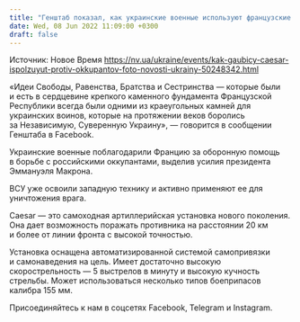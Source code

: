 ```yaml
---
title: "Генштаб показал, как украинские военные используют французские гаубицы Caesar против оккупантов — фото"
date: Wed, 08 Jun 2022 11:09:00 +0300
draft: false
---
```

Источник: Новое Время https://nv.ua/ukraine/events/kak-gaubicy-caesar-ispolzuyut-protiv-okkupantov-foto-novosti-ukrainy-50248342.html


«Идеи Свободы, Равенства, Братства и Сестринства — которые были и есть в сердцевине крепкого каменного фундамента Французской Республики всегда были одними из краеугольных камней для украинских воинов, которые на протяжении веков боролись за Независимую, Суверенную Украину», — говорится в сообщении Генштаба в Facebook.

Украинские военные поблагодарили Францию за оборонную помощь в борьбе с российскими оккупантами, выделив усилия президента Эммануэля Макрона.

ВСУ уже освоили западную технику и активно применяют ее для уничтожения врага.

Caesar — это самоходная артиллерийская установка нового поколения. Она дает возможность поражать противника на расстоянии 20 км и более от линии фронта с высокой точностью.

Установка оснащена автоматизированной системой самопривязки и самонаведения на цель. Имеет достаточно высокую скорострельность — 5 выстрелов в минуту и ​​высокую кучность стрельбы. Может использоваться несколько типов боеприпасов калибра 155 мм.

Присоединяйтесь к нам в соцсетях Facebook, Telegram и Instagram.
